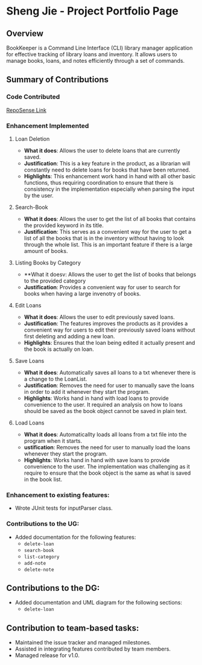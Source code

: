 # Sheng Jie - Project Portfolio Page

## Overview

BookKeeper is a Command Line Interface (CLI) library manager application for effective tracking of library loans and inventory. It allows users to manage books, loans, and notes efficiently through a set of commands.

## Summary of Contributions

### Code Contributed
[RepoSense Link](https://nus-cs2113-ay2425s2.github.io/tp-dashboard/?search=shengjie13245&breakdown=true)

### Enhancement Implemented
1. Loan Deletion
    * **What it does**: Allows the user to delete loans that are currently saved.
    * **Justification**: This is a key feature in the product, as a librarian will constantly need to delete loans for books that have been returned.
    * **Highlights**: This enhancement work hand in hand with all other basic functions, thus requiring coordination to ensure that there is consistency in the implementation especially when parsing the input by the user.

2. Search-Book
    * **What it does**: Allows the user to get the list of all books that contains the provided keyword in its title.
    * **Justification**: This serves as a convenient way for the user to get a list of all the books that is in the inventory without having to look through the whole list. This is an important feature if there is a large amount of books. 

3. Listing Books by Category
    * **What it doesv: Allows the user to get the list of books that belongs to the provided category
    * **Justification**: Provides a convenient way for user to search for books when having a large invenotry of books.

4. Edit Loans
    * **What it does**: Allows the user to edit previously saved loans.
    * **Justification**: The features improves the products as it provides a convenient way for users to edit their previously saved loans without first deleting and adding a new loan.
    * **Highlights**: Ensures that the loan being edited it actually present and the book is actually on loan.

5. Save Loans
    * **What it does**: Automatically saves all loans to a txt whenever there is a change to the LoanList.
    * **Justification**: Removes the need for user to manually save the loans in order to add it whenever they start the program.
    * **Highlights**: Works hand in hand with load loans to provide convenience to the user. It required an analysis on how to loans should be saved as the book object cannot be saved in plain text.

6. Load Loans
    * **What it does**: Automaticallty loads all loans from a txt file into the program when it starts.
    * **ustification**: Removes the need for user to manually load the loans whenever they start the program.
    * **Highlights**: Works hand in hand with save loans to provide convenience to the user. The implementation was challenging as it require to ensure that the book object is the same as what is saved in the book list.

### Enhancement to existing features:
- Wrote JUnit tests for inputParser class.

### Contributions to the UG:
- Added documentation for the following features:
    - `delete-loan`
    - `search-book`
    - `list-category`
    - `add-note`
    - `delete-note`

## Contributions to the DG:
- Added documentation and UML diagram for the following sections:
    - `delete-loan`

## Contribution to team-based tasks:
- Maintained the issue tracker and managed milestones.
- Assisted in integrating features contributed by team members.
- Managed release for v1.0.
